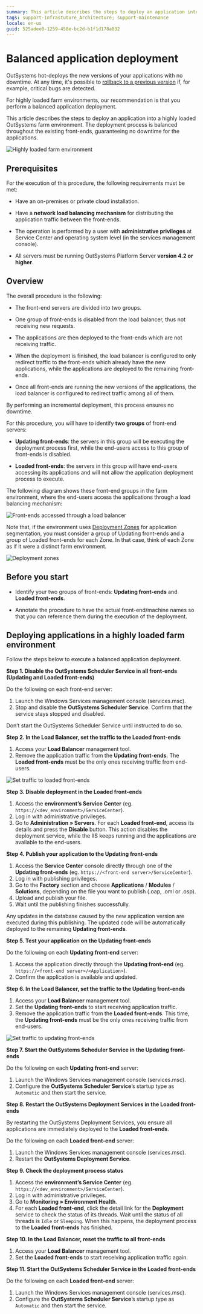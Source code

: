 ```yaml
---
summary: This article describes the steps to deploy an application into a highly loaded OutSystems farm environment. 
tags: support-Infrastuture_Architecture; support-maintenance
locale: en-us
guid: 525adee0-1259-458e-bc2d-b1f1d178a832
---
```


# Balanced application deployment

OutSystems hot-deploys the new versions of your applications with no downtime. At any time, it's possible to [rollback to a previous version](https://success.outsystems.com/Documentation/11/Managing_the_Applications_Lifecycle/Deploy_Applications/Rollback_to_a_Previous_Version) if, for example, critical bugs are detected.

For highly loaded farm environments, our recommendation is that you perform a balanced application deployment.

This article describes the steps to deploy an application into a highly loaded OutSystems farm environment. The deployment process is balanced throughout the existing front-ends, guaranteeing no downtime for the applications.

![Highly loaded farm environment](images/balanced-app-deploy-1.png?width=700)


## Prerequisites

For the execution of this procedure, the following requirements must be met:

* Have an on-premises or private cloud installation.

* Have a **network load balancing mechanism** for distributing the application traffic between the front-ends.

* The operation is performed by a user with **administrative privileges** at Service Center and operating system level (in the services management console).

* All servers must be running OutSystems Platform Server **version 4.2 or higher**.

## Overview

The overall procedure is the following:

* The front-end servers are divided into two groups.

* One group of front-ends is disabled from the load balancer, thus not receiving new requests.

* The applications are then deployed to the front-ends which are not receiving traffic.

* When the deployment is finished, the load balancer is configured to only redirect traffic to the front-ends which already have the new applications, while the applications are deployed to the remaining front-ends.

* Once all front-ends are running the new versions of the applications, the load balancer is configured to redirect traffic among all of them.

By performing an incremental deployment, this process ensures no downtime.

For this procedure, you will have to identify **two groups** of front-end servers:

* **Updating front-ends**: the servers in this group will be executing the deployment process first, while the end-users access to this group of front-ends is disabled.

* **Loaded front-ends**: the servers in this group will have end-users accessing its applications and will not allow the application deployment process to execute.

The following diagram shows these front-end groups in the farm environment, where the end-users access the applications through a load balancing mechanism:

![Front-ends accessed through a load balancer](images/balanced-app-deploy-2.png?width=700)

Note that, if the environment uses [Deployment Zones](https://success.outsystems.com/Documentation/11/Managing_the_Applications_Lifecycle/Deploy_Applications/Selective_Deployment_Using_Deployment_Zones) for application segmentation, you must consider a group of Updating front-ends and a group of Loaded front-ends for each Zone. In that case, think of each Zone as if it were a distinct farm environment.

![Deployment zones](images/balanced-app-deploy-3.png?width=700)

## Before you start

* Identify your two groups of front-ends: **Updating front-ends** and **Loaded front-ends**.

* Annotate the procedure to have the actual front-end/machine names so that you can reference them during the execution of the deployment.

## Deploying applications in a highly loaded farm environment  

Follow the steps below to execute a balanced application deployment.

**Step 1. Disable the OutSystems Scheduler Service in all front-ends (Updating and Loaded front-ends)**

Do the following on each front-end server:

1. Launch the Windows Services management console (services.msc).
1. Stop and disable the **OutSystems Scheduler Service**. Confirm that the service stays stopped and disabled.

<div class="info" markdown="1">
 
Don’t start the OutSystems Scheduler Service until instructed to do so. 
</div>

**Step 2. In the Load Balancer, set the traffic to the Loaded front-ends**

1. Access your **Load Balancer** management tool.
1. Remove the application traffic from the **Updating front-ends**. The **Loaded front-ends** must be the only ones receiving traffic from end-users.

![Set traffic to loaded front-ends](images/balanced-app-deploy-4.png?width=700)

**Step 3. Disable deployment in the Loaded front-ends**

1. Access the **environment’s Service Center** (eg. `https://<dev_environment>/ServiceCenter`).
1. Log in with administrative privileges.
1. Go to **Administration » Servers**. For each **Loaded front-end**, access its details and press the **Disable** button. This action disables the deployment service, while the IIS keeps running and the applications are available to the end-users.

**Step 4. Publish your application to the Updating front-ends**

1. Access the **Service Center** console directly through one of the **Updating front-ends** (eg. `https://<front-end server>/ServiceCenter`).
1. Log in with publishing privileges.
1. Go to the **Factory** section and choose **Applications** / **Modules** / **Solutions**, depending on the file you want to publish (.oap, .oml or .osp).
1. Upload and publish your file.
1. Wait until the publishing finishes successfully.

Any updates in the database caused by the new application version are executed during this publishing. The updated code will be automatically deployed to the remaining **Updating front-ends**.

**Step 5. Test your application on the Updating front-ends**

Do the following on each **Updating front-end** server:

1. Access the application directly through the **Updating front-end** (eg. `https://<front-end server>/<Application>`).
1. Confirm the application is available and updated.

**Step 6. In the Load Balancer, set the traffic to the Updating front-ends**

1. Access your **Load Balancer** management tool.
1. Set the **Updating front-ends** to start receiving application traffic.
1. Remove the application traffic from the **Loaded front-ends**. This time, the **Updating front-ends** must be the only ones receiving traffic from end-users.

![Set traffic to updating front-ends](images/balanced-app-deploy-5.png?width=700)

**Step 7. Start the OutSystems Scheduler Service in the Updating front-ends**

Do the following on each **Updating front-end** server:

1. Launch the Windows Services management console (services.msc).
1. Configure the **OutSystems Scheduler Service**’s startup type as `Automatic` and then start the service.

**Step 8. Restart the OutSystems Deployment Services in the Loaded front-ends**

By restarting the OutSystems Deployment Services, you ensure all applications are immediately deployed to the **Loaded front-ends**.

Do the following on each **Loaded front-end** server:

1. Launch the Windows Services management console (services.msc).
1. Restart the **OutSystems Deployment Service**.

**Step 9. Check the deployment process status**

1. Access the **environment’s Service Center** (eg. `https://<dev_environment>/ServiceCenter`).
1. Log in with administrative privileges.
1. Go to **Monitoring » Environment Health**.
1. For each **Loaded front-end**, click the detail link for the **Deployment** service to check the status of its threads. Wait until the status of all threads is `Idle` or `Sleeping`. When this happens, the deployment process to the **Loaded front-ends** has finished.

**Step 10.  In the Load Balancer, reset the traffic to all front-ends**

1. Access your **Load Balancer** management tool.
1. Set the **Loaded front-ends** to start receiving application traffic again.

**Step 11. Start the OutSystems Scheduler Service in the Loaded front-ends**

Do the following on each **Loaded front-end** server:

1. Launch the Windows Services management console (services.msc).
1. Configure the **OutSystems Scheduler Service**’s startup type as `Automatic` and then start the service.
